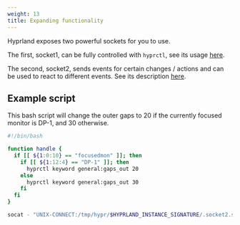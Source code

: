```yaml
---
weight: 13
title: Expanding functionality
---
```


Hyprland exposes two powerful sockets for you to use.

The first, socket1, can be fully controlled with `hyprctl`, see its usage
[here](../using-hyprctl).

The second, socket2, sends events for certain changes / actions and can be used
to react to different events. See its description [here](../../ipc/).

## Example script

This bash script will change the outer gaps to 20 if the currently focused
monitor is DP-1, and 30 otherwise.

```bash
#!/bin/bash

function handle {
  if [[ ${1:0:10} == "focusedmon" ]]; then
    if [[ ${1:12:4} == "DP-1" ]]; then
      hyprctl keyword general:gaps_out 20
    else
      hyprctl keyword general:gaps_out 30
    fi
  fi
}

socat - "UNIX-CONNECT:/tmp/hypr/$HYPRLAND_INSTANCE_SIGNATURE/.socket2.sock" | while read -r line; do handle "$line"; done
```
